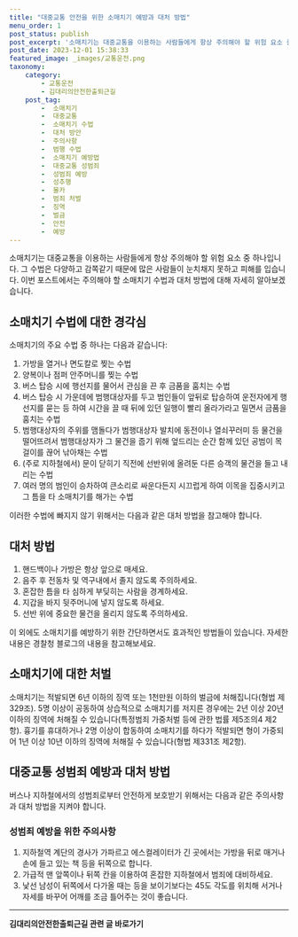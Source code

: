 ```yaml
---
title: "대중교통 안전을 위한 소매치기 예방과 대처 방법"
menu_order: 1
post_status: publish
post_excerpt: '소매치기는 대중교통을 이용하는 사람들에게 항상 주의해야 할 위험 요소 중 하나입니다. 그 수법은 다양하고 감쪽같기 때문에 많은 사람들이 눈치채지 못하고 피해를 입습니다. 이번 포스트에서는 주의해야 할 소매치기 수법과 대처 방법에 대해 자세히 알아보겠습니다.'
post_date: 2023-12-01 15:38:33
featured_image: _images/교통운전.png
taxonomy:
    category:
        - 교통운전
        - 김대리의안전한출퇴근길
    post_tag:
        -  소매치기
        -  대중교통
        -  소매치기 수법
        -  대처 방안
        -  주의사항
        -  범행 수법
        -  소매치기 예방법
        -  대중교통 성범죄
        -  성범죄 예방
        -  성추행
        -  몰카
        -  범죄 처벌
        -  징역
        -  벌금
        -  안전
        -  예방
---
```



소매치기는 대중교통을 이용하는 사람들에게 항상 주의해야 할 위험 요소 중 하나입니다. 그 수법은 다양하고 감쪽같기 때문에 많은 사람들이 눈치채지 못하고 피해를 입습니다. 이번 포스트에서는 주의해야 할 소매치기 수법과 대처 방법에 대해 자세히 알아보겠습니다.

## 소매치기 수법에 대한 경각심
소매치기의 주요 수법 중 하나는 다음과 같습니다:
1. 가방을 열거나 면도칼로 찢는 수법
2. 양복이나 점퍼 안주머니를 찢는 수법
3. 버스 탑승 시에 행선지를 물어서 관심을 끈 후 금품을 훔치는 수법
4. 버스 탑승 시 가운데에 범행대상자를 두고 범인들이 앞뒤로 탑승하여 운전자에게 행선지를 묻는 등 하여 시간을 끌 때 뒤에 있던 일행이 빨리 올라가라고 밀면서 금품을 훔치는 수법
5. 범행대상자의 주위를 맴돌다가 범행대상자 발치에 동전이나 열쇠꾸러미 등 물건을 떨어뜨려서 범행대상자가 그 물건을 줍기 위해 엎드리는 순간 함께 있던 공범이 목걸이를 끊어 낚아채는 수법
6. (주로 지하철에서) 문이 닫히기 직전에 선반위에 올려둔 다른 승객의 물건을 들고 내리는 수법
7. 여러 명의 범인이 승차하여 큰소리로 싸운다든지 시끄럽게 하여 이목을 집중시키고 그 틈을 타 소매치기를 해가는 수법

이러한 수법에 빠지지 않기 위해서는 다음과 같은 대처 방법을 참고해야 합니다.

## 대처 방법
1. 핸드백이나 가방은 항상 앞으로 매세요.
2. 음주 후 전동차 및 역구내에서 졸지 않도록 주의하세요.
3. 혼잡한 틈을 타 심하게 부딪히는 사람을 경계하세요.
4. 지갑을 바지 뒷주머니에 넣지 않도록 하세요.
5. 선반 위에 중요한 물건을 올리지 않도록 주의하세요.

이 외에도 소매치기를 예방하기 위한 간단하면서도 효과적인 방법들이 있습니다. 자세한 내용은 경찰청 블로그의 내용을 참고해보세요.

## 소매치기에 대한 처벌
소매치기는 적발되면 6년 이하의 징역 또는 1천만원 이하의 벌금에 처해집니다(형법 제329조). 5명 이상이 공동하여 상습적으로 소매치기를 저지른 경우에는 2년 이상 20년 이하의 징역에 처해질 수 있습니다(특정범죄 가중처벌 등에 관한 법률 제5조의4 제2항). 흉기를 휴대하거나 2명 이상이 합동하여 소매치기를 하다가 적발되면 형이 가중되어 1년 이상 10년 이하의 징역에 처해질 수 있습니다(형법 제331조 제2항).

## 대중교통 성범죄 예방과 대처 방법
버스나 지하철에서의 성범죄로부터 안전하게 보호받기 위해서는 다음과 같은 주의사항과 대처 방법을 지켜야 합니다.

### 성범죄 예방을 위한 주의사항
1. 지하철역 계단의 경사가 가파르고 에스컬레이터가 긴 곳에서는 가방을 뒤로 매거나 손에 들고 있는 책 등을 뒤쪽으로 합니다.
2. 가급적 맨 앞쪽이나 뒤쪽 칸을 이용하여 혼잡한 지하철에서 범죄에 대비하세요.
3. 낯선 남성이 뒤쪽에서 다가올 때는 등을 보이기보다는 45도 각도를 위치해 서거나 자세를 바꾸어 어깨를 조금 틀어주는 것이 좋습니다.
<!-- wp:separator -->
<hr class="wp-block-separator has-alpha-channel-opacity"/>
<!-- /wp:separator -->

<!-- wp:group {"backgroundColor":"base","layout":{"type":"constrained"}} -->
<div class="wp-block-group has-base-background-color has-background"><!-- wp:paragraph {"align":"center","fontSize":"medium"} -->
<p class="has-text-align-center has-large-font-size"><strong>김대리의안전한출퇴근길 관련 글 바로가기</strong></p>
<!-- /wp:paragraph -->


<!-- wp:latest-posts
{"categories":[{"id":1794,"count":19,"description":"","link":"https://uknowlaw.com/category/%ea%b9%80%eb%8c%80%eb%a6%ac%ec%9d%98%ec%95%88%ec%a0%84%ed%95%9c%ec%b6%9c%ed%87%b4%ea%b7%bc%ea%b8%b8/","name":"김대리의안전한출퇴근길","slug":"김대리의안전한출퇴근길","taxonomy":"category","parent":0,"meta":[],"_links":{"self":[{"href":"https://uknowlaw.com/wp-json/wp/v2/categories/1794"}],"collection":[{"href":"https://uknowlaw.com/wp-json/wp/v2/categories"}],"about":[{"href":"https://uknowlaw.com/wp-json/wp/v2/taxonomies/category"}],"wp:post_type":[{"href":"https://uknowlaw.com/wp-json/wp/v2/posts?categories=1794"}],"curies":[{"name":"wp","href":"https://api.w.org/{rel}","templated":true}]}}],"postsToShow":100,"excerptLength":28,"postLayout":"grid","columns":2,"featuredImageAlign":"left","featuredImageSizeSlug":"large","fontSize":"small"} /--></div>
<!-- /wp:group -->
